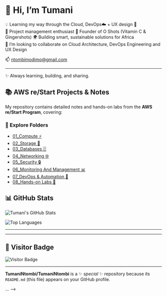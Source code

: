 # 👋 Hi, I’m Tumani

💡 Learning my way through the Cloud, DevOps☁️ + UX design 🎨  
🌱 Project management enthusiast 
🧃 Founder of O Shots (Vitamin C & Gingershots) 
        🌍 Building smart, sustainable solutions for Africa  
👯 I’m looking to collaborate on Cloud Architecture, DevOps Engineering and UX Design

 📫 ntombimodimo@gmail.com

---
✨ Always learning, building, and sharing.

## 📚 AWS re/Start Projects & Notes
My repository contains detailed notes and hands-on labs from the **AWS re/Start Program**, covering:
  
### 🔗 Explore Folders
- [01_Compute ⚡](https://github.com/TumaniNtombi/AWS---re-Start-Program/tree/main/Compute)
- [02_Storage 💾](https://github.com/TumaniNtombi/AWS---re-Start-Program/tree/main/Storage)  
- [03_Databases 🗄️](https://github.com/TumaniNtombi/AWS---re-Start-Program/tree/main/Databases)  
- [04_Networking 🌐](https://github.com/TumaniNtombi/AWS---re-Start-Program/tree/main/Networking)  
- [05_Security 🔒](https://github.com/TumaniNtombi/AWS---re-Start-Program/tree/main/Security)  
- [06_Monitoring And Management 📊](https://github.com/TumaniNtombi/AWS---re-Start-Programo/tree/main/Monitoring)  
- [07_DevOps & Automation 🤖](https://github.com/TumaniNtombi/AWS---re-Start-Program/tree/main/DevOps_Automation)  
- [08_Hands-on Labs 🧪](https://github.com/TumaniNtombi/AWS---re-Start-Program/tree/main/Hands-on_Labs) 


## 📊 GitHub Stats

![Tumani's GitHub Stats](https://github-readme-stats.vercel.app/api?username=TumaniNtombi&show_icons=true&theme=radical)

![Top Languages](https://github-readme-stats.vercel.app/api/top-langs/?username=TumaniNtombi&layout=compact&theme=radical)

---


---

## 🌟 Visitor Badge

![Visitor Badge](https://visitor-badge.laobi.icu/badge?page_id=TumaniModimo.TumaniNtombi)

---


**TumaniNtombi/TumaniNtombi** is a ✨ _special_ ✨ repository because its `README.md` (this file) appears on your GitHub profile.

...
-->

